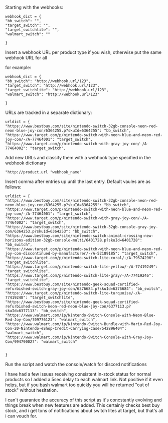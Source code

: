 Starting with the webhooks:

```
webhook_dict = {
"bb_switch": "",
"target_switch": "",
"target_switchlite": "",
"walmart_switch": ""

}
```

Insert a webhook URL per product type if you wish, otherwise put the same webhook URL for all

for example:

```
webhook_dict = {
"bb_switch": "http://webhook.url/123",
"target_switch": "http://webhook.url/123",
"target_switchlite": "http://webhook.url/123",
"walmart_switch": "http://webhook.url/123"

}
```


URLs are tracked in a separate dictionary:

```
urldict = {
"https://www.bestbuy.com/site/nintendo-switch-32gb-console-neon-red-neon-blue-joy-con/6364255.p?skuId=6364255": "bb_switch",
"https://www.target.com/p/nintendo-switch-with-neon-blue-and-neon-red-joy-con/-/A-77464001": "target_switch",
"https://www.target.com/p/nintendo-switch-with-gray-joy-con/-/A-77464002": "target_switch",
```

Add new URLs and classify them with a webhook type specified in the webhook dictionary

`"http://product.url "webhook_name"`

Insert comma after entries up until the last entry. Default vaules are as follows:

```
urldict = {
"https://www.bestbuy.com/site/nintendo-switch-32gb-console-neon-red-neon-blue-joy-con/6364255.p?skuId=6364255": "bb_switch",
"https://www.target.com/p/nintendo-switch-with-neon-blue-and-neon-red-joy-con/-/A-77464001": "target_switch",
"https://www.target.com/p/nintendo-switch-with-gray-joy-con/-/A-77464002": "target_switch",
"https://www.bestbuy.com/site/nintendo-switch-32gb-console-gray-joy-con/6364253.p?skuId=6364253": "bb_switch",
"https://www.bestbuy.com/site/nintendo-switch-animal-crossing-new-horizons-edition-32gb-console-multi/6401728.p?skuId=6401728": "bb_switch",
"https://www.target.com/p/nintendo-switch-with-neon-blue-and-neon-red-joy-con-discontinued-by-manufacturer/-/A-52189185": "target_switch",
"https://www.target.com/p/nintendo-switch-lite-coral/-/A-79574296": "target_switchlite",
"https://www.target.com/p/nintendo-switch-lite-yellow/-/A-77419249": "target_switchlite",
"https://www.target.com/p/nintendo-switch-lite-gray/-/A-77419246": "target_switchlite",
"https://www.bestbuy.com/site/nintendo-geek-squad-certified-refurbished-switch-gray-joy-con/6376684.p?skuId=6376684": "bb_switch",
"https://www.target.com/p/nintendo-switch-lite-turquoise/-/A-77419248": "target_switchlite",
"https://www.bestbuy.com/site/nintendo-geek-squad-certified-refurbished-switch-neon-red-neon-blue-joy-con/6377113.p?skuId=6377113": "bb_switch",
"https://www.walmart.com/ip/Nintendo-Switch-Console-with-Neon-Blue-Red-Joy-Con/709776123": "walmart_switch",
"https://www.walmart.com/ip/Nintendo-Switch-Bundle-with-Mario-Red-Joy-Con-20-Nintendo-eShop-Credit-Carrying-Case/542896404": "walmart_switch",
"https://www.walmart.com/ip/Nintendo-Switch-Console-with-Gray-Joy-Con/994790027": "walmart_switch"


}
```


Run the script and watch the console/watch for discord notifications


I have had a few issues receiving consistent in-stock status for normal products so I added a 5sec delay to each walmart link. Not positive if it even helps, but if you bash walmart too quickly you will be returned "out of stock" without hesitation.

I can't guarantee the accuracy of this script as it's concstantly evolving and things break when new features are added. This certainly checks best buy stock, and i get tons of notifications about switch lites at target, but that's all i can vouch for.